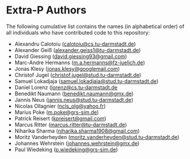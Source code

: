 # Extra-P Authors

The following cumulative list contains the names (in alphabetical order) of all
individuals who have contributed code to this repository:

* Alexandru Calotoiu (calotoiu@cs.tu-darmstadt.de)
* Alexander Geiß (alexander.geiss1@tu-darmstadt.de)
* David Giessing (david.giessing93@gmail.com)
* Marc-Andre Hermanns (m.a.hermanns@fz-juelich.de)
* Jonas Klesy (jonas.klesy@googlemail.com)
* Christof Jugel (christof.jugel@stud.tu-darmstadt.de)
* Samuel Lokadjaja (samuel.lokadjaja@stud.tu-darmstadt.de)
* Daniel Lorenz (lorenz@cs.tu-darmstadt.de
* Benedikt Naumann (benedikt.naumann@gmx.de)
* Jannis Neus (jannis.neus@stud.tu-darmstadt.de)
* Nicolas Ollagnier (ncls_olg@yahoo.fr)
* Marius Poke (m.poke@grs-sim.de)
* Patrick Reisert (kpreisert@gmail.com)
* Marcus Ritter (marcus.ritter@tu-darmstadt.de)
* Niharika Sharma (niharika.sharma1908@gmail.com)
* Moritz Vanderheyden (moritz.vanderheyden@stud.tu-darmstadt.de)
* Johannes Wehrstein (johannes.wehrstein@gmx.de)
* Paul Wiedeking (p.wiedeking@grs-sim.de)
